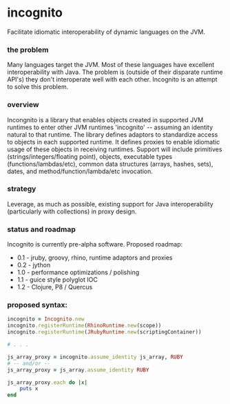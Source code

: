incognito
=========

Facilitate idiomatic interoperability of dynamic languages on the JVM.

### the problem
Many languages target the JVM.  Most of these languages have excellent interoperability with Java.  The problem is
(outside of their disparate runtime API's) they don't interoperate well with each other.  Incognito is an attempt to
solve this problem.

### overview
Incongnito is a library that enables objects created in supported JVM runtimes to enter other JVM runtimes 'incognito'
-- assuming an identity natural to that runtime.  The library defines adaptors to standardize access to objects in each
supported runtime.  It defines proxies to enable idiomatic usage of these objects in receiving runtimes. Support will
include primitives (strings/integers/floating point), objects, executable types (functions/lambdas/etc), common data structures
(arrays, hashes, sets), dates, and method/function/lambda/etc invocation.

### strategy
Leverage, as much as possible, existing support for Java interoperability (particularly with collections) in proxy
design.

### status and roadmap
Incognito is currently pre-alpha software.  Proposed roadmap:
* 0.1 - jruby, groovy, rhino, runtime adaptors and proxies
* 0.2 - jython
* 1.0 - performance optimizations / polishing
* 1.1 - guice style polyglot IOC
* 1.2 - Clojure, P8 / Quercus

### proposed syntax:
```ruby
incognito = Incognito.new
incognito.registerRuntime(RhinoRuntime.new(scope))
incognito.registerRuntime(JRubyRuntime.new(scriptingContainer))

# . . .

js_array_proxy = incognito.assume_identity js_array, RUBY
# -- and/or --
js_array_proxy = js_array.assume_identity RUBY

js_array_proxy.each do |x|
    puts x
end
```
